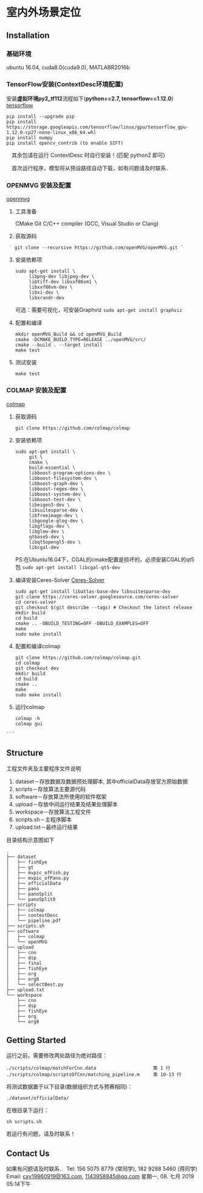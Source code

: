 # 室内外场景定位

## Installation

### 基础环境

   ubuntu 16.04,  cuda8.0(cuda9.0),  MATLABR2016b 

### TensorFlow安装(ContextDesc环境配置)
   安装**虚拟环境py2_tf112**流程如下(**python==2.7, tensorflow==1.12.0**)
   [tensorflow](https://www.tensorflow.org/install/pip?lang=python2)

```
pip install --upgrade pip
pip install https://storage.googleapis.com/tensorflow/linux/gpu/tensorflow_gpu-1.12.0-cp27-none-linux_x86_64.whl
pip install numpy
pip install opencv_contrib (to enable SIFT)
```

　其余包请在运行 ContextDesc 时自行安装！(匹配 python2 即可)

　首次运行程序，模型将从预设路径自动下载，如有问题请及时联系．

### OPENMVG 安装及配置

   [openmvg](https://github.com/openMVG/openMVG/blob/master/BUILD.md)
   1. 工具准备
	
	   CMake
       Git
       C/C++ compiler (GCC, Visual Studio or Clang)
	
   2. 获取源码
	
	 ` git clone --recursive https://github.com/openMVG/openMVG.git `
	
   3. 安装依赖项
      
       ```
       sudo apt-get install \
            libpng-dev libjpeg-dev \
            libtiff-dev libxxf86vm1 \
            libxxf86vm-dev \
            libxi-dev \
            libxrandr-dev
       ```
	
       可选：需要可视化，可安装Graphviz
       ` sudo apt-get install graphviz `  
	
   4. 配置和编译
   
       ```
       mkdir openMVG_Build && cd openMVG_Build
       cmake -DCMAKE_BUILD_TYPE=RELEASE ../openMVG/src/
       cmake --build . --target install
       make test
       ```
	
   5. 测试安装
      
       ` make test `	

### COLMAP 安装及配置
   [colmap](https://colmap.github.io/install.html)
   1. 获取源码
   
       ` git clone https://github.com/colmap/colmap ` 
	
   2. 安装依赖项	
      
       ```
       sudo apt-get install \
            git \
            cmake \
            build-essential \
            libboost-program-options-dev \
            libboost-filesystem-dev \
            libboost-graph-dev \
            libboost-regex-dev \
            libboost-system-dev \
            libboost-test-dev \
            libeigen3-dev \
            libsuitesparse-dev \
            libfreeimage-dev \
            libgoogle-glog-dev \
            libgflags-dev \
            libglew-dev \
            qtbase5-dev \
            libqt5opengl5-dev \
            libcgal-dev
       ```
	
       PS:在Ubuntu16.04下，CGAL的cmake配置是损坏的，必须安装CGAL的qt5包
       ` sudo apt-get install libcgal-qt5-dev `	
	
   3. 编译安装Ceres-Solver
      [Ceres-Solver](http://ceres-solver.org/installation.html)
   
       ```
       sudo apt-get install libatlas-base-dev libsuitesparse-dev
       git clone https://ceres-solver.googlesource.com/ceres-solver
       cd ceres-solver
       git checkout $(git describe --tags) # Checkout the latest release
       mkdir build
       cd build
       cmake .. -DBUILD_TESTING=OFF -DBUILD_EXAMPLES=OFF
       make
       sudo make install	
       ```
	
   4. 配置和编译colmap
   
       ```
       git clone https://github.com/colmap/colmap.git
       cd colmap
       git checkout dev
       mkdir build
       cd build
       cmake ..
       make
       sudo make install	
       ```
    
   5. 运行colmap
   
       ```
       colmap -h
       colmap gui
	```

## Structure
工程文件夹及主要程序文件说明
   1. dataset－存放数据及数据预处理脚本, 其中officialData存放官方原始数据
   2. scripts－存放算法主要源代码
   3. software－存放算法所使用的软件框架
   4. upload－存放中间运行结果及结果处理脚本
   5. workspace－存放算法工程文件
   6. scripts.sh－主程序脚本
   7. upload.txt－最终运行结果

目录结构示意图如下   
```
.
├── dataset
│   ├── fishEye
│   ├── gt
│   ├── mvpic_ofFish.py
│   ├── mvpic_ofPano.py
│   ├── officialData
│   ├── pano
│   ├── panoSplit
│   └── panoSplit8
├── scripts
│   ├── colmap
│   ├── contextDesc
│   └── pipeline.pdf
├── scripts.sh
├── software
│   ├── colmap
│   └── openMVG
├── upload
│   ├── cnn
│   ├── dsp
│   ├── final
│   ├── fishEye
│   ├── org
│   ├── org8
│   └── selectBest.py
├── upload.txt
└── workspace
    ├── cnn
    ├── dsp
    ├── fishEye
    ├── org
    └── org8
```
## Getting Started

运行之前，需要修改两处路径为绝对路径：

```
./scripts/colmap/matchForCnn.data　　　　　　　　　　　　 第 1 行
./scripts/colmap/scriptsOfCnn/matching_pipeline.m     第 10-13 行
```

将测试数据置于以下目录(数据组织方式与预赛相同)：

```
./dataset/officialData/
```

在根目录下运行：

```
sh scripts.sh
```

若运行有问题，请及时联系！

## Contact Us

如果有问题请及时联系．
Tel: 156 5075 8779 (常同学),  182 9288 5460 (蒋同学)
Email: cxy19960919@163.com, 1143958845@qq.com
星期一, 08. 七月 2019 05:14下午 
	
